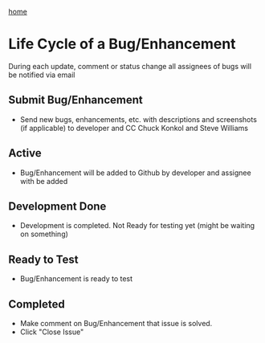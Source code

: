 <a href="https://aquaaerobic.github.io/HowToUseGithub/">home</a>

# Life Cycle of a Bug/Enhancement

During each update, comment or status change all assignees of bugs will be notified via email

## Submit Bug/Enhancement
- Send new bugs, enhancements, etc. with descriptions and screenshots (if applicable) to developer and CC Chuck Konkol and Steve Williams

## Active
- Bug/Enhancement will be added to Github by developer and assignee with be added

## Development Done
- Development is completed. Not Ready for testing yet (might be waiting on something)

## Ready to Test 
- Bug/Enhancement is ready to test

## Completed
- Make comment on Bug/Enhancement that issue is solved.
- Click "Close Issue"
